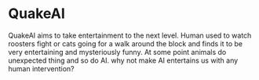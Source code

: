 # QuakeAI
QuakeAI aims to take entertainment to the next level. Human used to watch roosters fight or cats going for a walk around the block and finds it to be very entertaining and mysteriously funny. At some point animals do unexpected thing and so do AI. why not make AI entertains us with any human intervention? 
